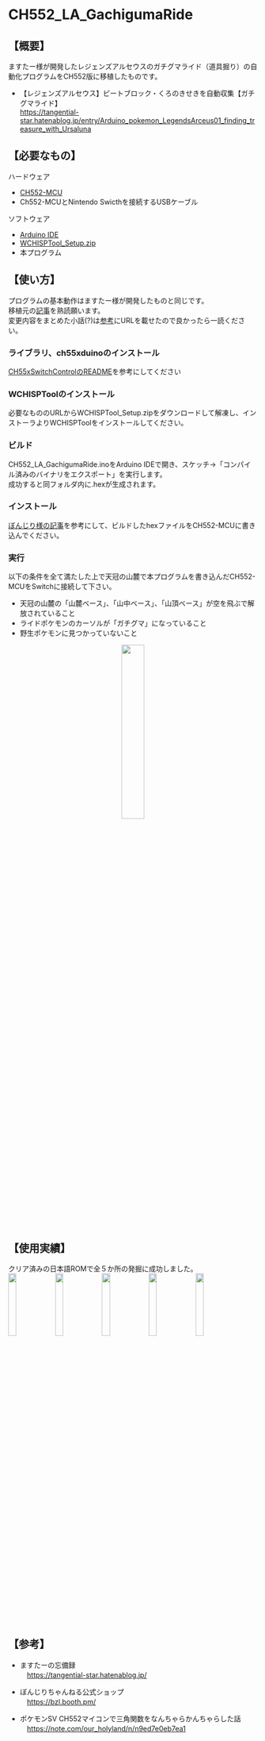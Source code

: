 # CH552_LA_GachigumaRide

## 【概要】
ますたー様が開発したレジェンズアルセウスのガチグマライド（道具掘り）の自動化プログラムをCH552版に移植したものです。
- 【レジェンズアルセウス】ピートブロック・くろのきせきを自動収集【ガチグマライド】  
 <https://tangential-star.hatenablog.jp/entry/Arduino_pokemon_LegendsArceus01_finding_treasure_with_Ursaluna>

## 【必要なもの】
ハードウェア
- [CH552-MCU](https://booth.pm/ja/items/4372296)
- Ch552-MCUとNintendo Swicthを接続するUSBケーブル

ソフトウェア
- [Arduino IDE](https://www.arduino.cc/en/software)
- [WCHISPTool_Setup.zip](https://bzl-web.com/file/WCHISPTool_Setup.zip)
- 本プログラム

## 【使い方】
プログラムの基本動作はますたー様が開発したものと同じです。  
移植元の[記事](https://tangential-star.hatenablog.jp/entry/Arduino_pokemon_LegendsArceus01_finding_treasure_with_Ursaluna)を熟読願います。  
変更内容をまとめた小話(?)は[参考](#sanko)にURLを載せたので良かったら一読ください。

### ライブラリ、ch55xduinoのインストール
[CH55xSwitchControlのREADME](https://github.com/608/CH55xSwitchControl)を参考にしてください

### WCHISPToolのインストール
必要なもののURLからWCHISPTool_Setup.zipをダウンロードして解凍し、インストーラよりWCHISPToolをインストールしてください。

### ビルド
CH552_LA_GachigumaRide.inoをArduino IDEで開き、スケッチ→「コンパイル済みのバイナリをエクスポート」を実行します。  
成功すると同フォルダ内に.hexが生成されます。

### インストール
[ぼんじり様の記事](https://blog.bzl-web.com/entry/2022/11/24/001148)を参考にして、ビルドしたhexファイルをCH552-MCUに書き込んでください。

### 実行
以下の条件を全て満たした上で天冠の山麓で本プログラムを書き込んだCH552-MCUをSwitchに接続して下さい。
- 天冠の山麓の「山麓ベース」、「山中ベース」、「山頂ベース」が空を飛ぶで解放されていること
- ライドポケモンのカーソルが「ガチグマ」になっていること
- 野生ポケモンに見つかっていないこと

<p align="center">
  <img src="https://github.com/user-attachments/assets/074046e6-b8c3-4594-b63b-72049dbf3534" width=30% height=30%>
</p>

## 【使用実績】
クリア済みの日本語ROMで全５か所の発掘に成功しました。  
<img src="https://github.com/user-attachments/assets/4259774f-6be1-45fb-b87d-16c59077cd68" width=18% height=18%>
<img src="https://github.com/user-attachments/assets/5b54a3e2-54d9-43ae-9ac2-fc28d049db9f" width=18% height=18%>
<img src="https://github.com/user-attachments/assets/61e1c6dd-911f-4a46-b9c3-8e0327e1a6af" width=18% height=18%>
<img src="https://github.com/user-attachments/assets/947d8bb9-d3c2-4f7d-87d0-cc16a97d0383" width=18% height=18%>
<img src="https://github.com/user-attachments/assets/15710cd7-deee-43f4-a0ed-2e2155f470a7" width=18% height=18%>

## 【参考】

- ますたーの忘備録  
　<https://tangential-star.hatenablog.jp/>

- ぼんじりちゃんねる公式ショップ  
　<https://bzl.booth.pm/>

<div id="sanko">

- ポケモンSV CH552マイコンで三角関数をなんちゃらかんちゃらした話  
　<https://note.com/our_holyland/n/n9ed7e0eb7ea1>
